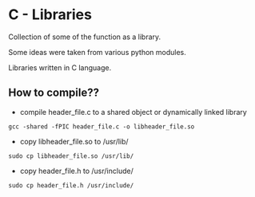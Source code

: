 # C - Libraries

Collection of some of the function as a library.

Some ideas were taken from various python modules.

Libraries written in C language.

How to compile??
----------------

- compile header_file.c to a shared object or dynamically linked library

`gcc -shared -fPIC header_file.c -o libheader_file.so`

- copy libheader_file.so to /usr/lib/

`sudo cp libheader_file.so /usr/lib/`

- copy header_file.h to /usr/include/

`sudo cp header_file.h /usr/include/`
